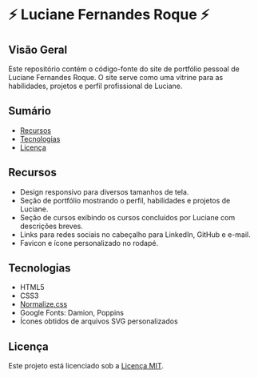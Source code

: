 # :zap: Luciane Fernandes Roque :zap:

## Visão Geral

Este repositório contém o código-fonte do site de portfólio pessoal de Luciane Fernandes Roque. O site serve como uma vitrine para as habilidades, projetos e perfil profissional de Luciane.

## Sumário

- [Recursos](#recursos)
- [Tecnologias](#tecnologias)
- [Licença](#licença)

## Recursos

- Design responsivo para diversos tamanhos de tela.
- Seção de portfólio mostrando o perfil, habilidades e projetos de Luciane.
- Seção de cursos exibindo os cursos concluídos por Luciane com descrições breves.
- Links para redes sociais no cabeçalho para LinkedIn, GitHub e e-mail.
- Favicon e ícone personalizado no rodapé.

## Tecnologias

- HTML5
- CSS3
- [Normalize.css](https://necolas.github.io/normalize.css/)
- Google Fonts: Damion, Poppins
- Ícones obtidos de arquivos SVG personalizados


## Licença

Este projeto está licenciado sob a [Licença MIT](LICENSE).

